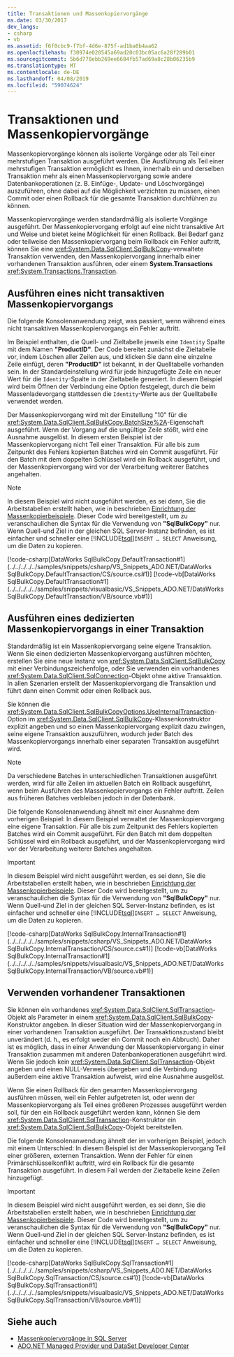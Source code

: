 ```yaml
---
title: Transaktionen und Massenkopiervorgänge
ms.date: 03/30/2017
dev_langs:
- csharp
- vb
ms.assetid: f6f0cbc9-f7bf-4d6e-875f-ad1ba0b4aa62
ms.openlocfilehash: f30974e020545a69ad20c03bc05ac6a28f289b01
ms.sourcegitcommit: 5b6d778ebb269ee6684fb57ad69a8c28b06235b9
ms.translationtype: MT
ms.contentlocale: de-DE
ms.lasthandoff: 04/08/2019
ms.locfileid: "59074624"
---
```

# <a name="transaction-and-bulk-copy-operations"></a>Transaktionen und Massenkopiervorgänge
Massenkopiervorgänge können als isolierte Vorgänge oder als Teil einer mehrstufigen Transaktion ausgeführt werden. Die Ausführung als Teil einer mehrstufigen Transaktion ermöglicht es Ihnen, innerhalb ein und derselben Transaktion mehr als einen Massenkopiervorgang sowie andere Datenbankoperationen (z. B. Einfüge-, Update- und Löschvorgänge) auszuführen, ohne dabei auf die Möglichkeit verzichten zu müssen, einen Commit oder einen Rollback für die gesamte Transaktion durchführen zu können.  
  
 Massenkopiervorgänge werden standardmäßig als isolierte Vorgänge ausgeführt. Der Massenkopiervorgang erfolgt auf eine nicht transaktive Art und Weise und bietet keine Möglichkeit für einen Rollback. Bei Bedarf ganz oder teilweise den Massenkopiervorgang beim Rollback ein Fehler auftritt, können Sie eine <xref:System.Data.SqlClient.SqlBulkCopy>-verwaltete Transaktion verwenden, den Massenkopiervorgang innerhalb einer vorhandenen Transaktion ausführen, oder einem **System.Transactions** <xref:System.Transactions.Transaction>.  
  
## <a name="performing-a-non-transacted-bulk-copy-operation"></a>Ausführen eines nicht transaktiven Massenkopiervorgangs  
 Die folgende Konsolenanwendung zeigt, was passiert, wenn während eines nicht transaktiven Massenkopiervorgangs ein Fehler auftritt.  
  
 Im Beispiel enthalten, die Quell- und Zieltabelle jeweils eine `Identity` Spalte mit dem Namen **"ProductID"**. Der Code bereitet zunächst die Zieltabelle vor, indem Löschen aller Zeilen aus, und klicken Sie dann eine einzelne Zeile einfügt, deren **"ProductID"** ist bekannt, in der Quelltabelle vorhanden sein. In der Standardeinstellung wird für jede hinzugefügte Zeile ein neuer Wert für die `Identity`-Spalte in der Zieltabelle generiert. In diesem Beispiel wird beim Öffnen der Verbindung eine Option festgelegt, durch die beim Massenladevorgang stattdessen die `Identity`-Werte aus der Quelltabelle verwendet werden.  
  
 Der Massenkopiervorgang wird mit der Einstellung "10" für die <xref:System.Data.SqlClient.SqlBulkCopy.BatchSize%2A>-Eigenschaft ausgeführt. Wenn der Vorgang auf die ungültige Zeile stößt, wird eine Ausnahme ausgelöst. In diesem ersten Beispiel ist der Massenkopiervorgang nicht Teil einer Transaktion. Für alle bis zum Zeitpunkt des Fehlers kopierten Batches wird ein Commit ausgeführt. Für den Batch mit dem doppelten Schlüssel wird ein Rollback ausgeführt, und der Massenkopiervorgang wird vor der Verarbeitung weiterer Batches angehalten.  
  
> [!NOTE]
>  In diesem Beispiel wird nicht ausgeführt werden, es sei denn, Sie die Arbeitstabellen erstellt haben, wie in beschrieben [Einrichtung der Massenkopierbeispiele](../../../../../docs/framework/data/adonet/sql/bulk-copy-example-setup.md). Dieser Code wird bereitgestellt, um zu veranschaulichen die Syntax für die Verwendung von **"SqlBulkCopy"** nur. Wenn Quell-und Ziel in der gleichen SQL Server-Instanz befinden, es ist einfacher und schneller eine [!INCLUDE[tsql](../../../../../includes/tsql-md.md)]`INSERT … SELECT` Anweisung, um die Daten zu kopieren.  
  
 [!code-csharp[DataWorks SqlBulkCopy.DefaultTransaction#1](../../../../../samples/snippets/csharp/VS_Snippets_ADO.NET/DataWorks SqlBulkCopy.DefaultTransaction/CS/source.cs#1)]
 [!code-vb[DataWorks SqlBulkCopy.DefaultTransaction#1](../../../../../samples/snippets/visualbasic/VS_Snippets_ADO.NET/DataWorks SqlBulkCopy.DefaultTransaction/VB/source.vb#1)]  
  
## <a name="performing-a-dedicated-bulk-copy-operation-in-a-transaction"></a>Ausführen eines dedizierten Massenkopiervorgangs in einer Transaktion  
 Standardmäßig ist ein Massenkopiervorgang seine eigene Transaktion. Wenn Sie einen dedizierten Massenkopiervorgang ausführen möchten, erstellen Sie eine neue Instanz von <xref:System.Data.SqlClient.SqlBulkCopy> mit einer Verbindungszeichenfolge, oder Sie verwenden ein vorhandenes <xref:System.Data.SqlClient.SqlConnection>-Objekt ohne aktive Transaktion. In allen Szenarien erstellt der Massenkopiervorgang die Transaktion und führt dann einen Commit oder einen Rollback aus.  
  
 Sie können die <xref:System.Data.SqlClient.SqlBulkCopyOptions.UseInternalTransaction>-Option im <xref:System.Data.SqlClient.SqlBulkCopy>-Klassenkonstruktor explizit angeben und so einen Massenkopiervorgang explizit dazu zwingen, seine eigene Transaktion auszuführen, wodurch jeder Batch des Massenkopiervorgangs innerhalb einer separaten Transaktion ausgeführt wird.  
  
> [!NOTE]
>  Da verschiedene Batches in unterschiedlichen Transaktionen ausgeführt werden, wird für alle Zeilen im aktuellen Batch ein Rollback ausgeführt, wenn beim Ausführen des Massenkopiervorgangs ein Fehler auftritt. Zeilen aus früheren Batches verbleiben jedoch in der Datenbank.  
  
 Die folgende Konsolenanwendung ähnelt mit einer Ausnahme dem vorherigen Beispiel: In diesem Beispiel verwaltet der Massenkopiervorgang eine eigene Transaktion. Für alle bis zum Zeitpunkt des Fehlers kopierten Batches wird ein Commit ausgeführt. Für den Batch mit dem doppelten Schlüssel wird ein Rollback ausgeführt, und der Massenkopiervorgang wird vor der Verarbeitung weiterer Batches angehalten.  
  
> [!IMPORTANT]
>  In diesem Beispiel wird nicht ausgeführt werden, es sei denn, Sie die Arbeitstabellen erstellt haben, wie in beschrieben [Einrichtung der Massenkopierbeispiele](../../../../../docs/framework/data/adonet/sql/bulk-copy-example-setup.md). Dieser Code wird bereitgestellt, um zu veranschaulichen die Syntax für die Verwendung von **"SqlBulkCopy"** nur. Wenn Quell-und Ziel in der gleichen SQL Server-Instanz befinden, es ist einfacher und schneller eine [!INCLUDE[tsql](../../../../../includes/tsql-md.md)]`INSERT … SELECT` Anweisung, um die Daten zu kopieren.  
  
 [!code-csharp[DataWorks SqlBulkCopy.InternalTransaction#1](../../../../../samples/snippets/csharp/VS_Snippets_ADO.NET/DataWorks SqlBulkCopy.InternalTransaction/CS/source.cs#1)]
 [!code-vb[DataWorks SqlBulkCopy.InternalTransaction#1](../../../../../samples/snippets/visualbasic/VS_Snippets_ADO.NET/DataWorks SqlBulkCopy.InternalTransaction/VB/source.vb#1)]  
  
## <a name="using-existing-transactions"></a>Verwenden vorhandener Transaktionen  
 Sie können ein vorhandenes <xref:System.Data.SqlClient.SqlTransaction>-Objekt als Parameter in einem <xref:System.Data.SqlClient.SqlBulkCopy>-Konstruktor angeben. In dieser Situation wird der Massenkopiervorgang in einer vorhandenen Transaktion ausgeführt. Der Transaktionszustand bleibt unverändert (d. h., es erfolgt weder ein Commit noch ein Abbruch). Daher ist es möglich, dass in einer Anwendung der Massenkopiervorgang in einer Transaktion zusammen mit anderen Datenbankoperationen ausgeführt wird. Wenn Sie jedoch kein <xref:System.Data.SqlClient.SqlTransaction>-Objekt angeben und einen NULL-Verweis übergeben und die Verbindung außerdem eine aktive Transaktion aufweist, wird eine Ausnahme ausgelöst.  
  
 Wenn Sie einen Rollback für den gesamten Massenkopiervorgang ausführen müssen, weil ein Fehler aufgetreten ist, oder wenn der Massenkopiervorgang als Teil eines größeren Prozesses ausgeführt werden soll, für den ein Rollback ausgeführt werden kann, können Sie dem <xref:System.Data.SqlClient.SqlTransaction>-Konstruktor ein <xref:System.Data.SqlClient.SqlBulkCopy>-Objekt bereitstellen.  
  
 Die folgende Konsolenanwendung ähnelt der im vorherigen Beispiel, jedoch mit einem Unterschied: In diesem Beispiel ist der Massenkopiervorgang Teil einer größeren, externen Transaktion. Wenn der Fehler für einen Primärschlüsselkonflikt auftritt, wird ein Rollback für die gesamte Transaktion ausgeführt. In diesem Fall werden der Zieltabelle keine Zeilen hinzugefügt.  
  
> [!IMPORTANT]
>  In diesem Beispiel wird nicht ausgeführt werden, es sei denn, Sie die Arbeitstabellen erstellt haben, wie in beschrieben [Einrichtung der Massenkopierbeispiele](../../../../../docs/framework/data/adonet/sql/bulk-copy-example-setup.md). Dieser Code wird bereitgestellt, um zu veranschaulichen die Syntax für die Verwendung von **"SqlBulkCopy"** nur. Wenn Quell-und Ziel in der gleichen SQL Server-Instanz befinden, es ist einfacher und schneller eine [!INCLUDE[tsql](../../../../../includes/tsql-md.md)]`INSERT … SELECT` Anweisung, um die Daten zu kopieren.  
  
 [!code-csharp[DataWorks SqlBulkCopy.SqlTransaction#1](../../../../../samples/snippets/csharp/VS_Snippets_ADO.NET/DataWorks SqlBulkCopy.SqlTransaction/CS/source.cs#1)]
 [!code-vb[DataWorks SqlBulkCopy.SqlTransaction#1](../../../../../samples/snippets/visualbasic/VS_Snippets_ADO.NET/DataWorks SqlBulkCopy.SqlTransaction/VB/source.vb#1)]  
  
## <a name="see-also"></a>Siehe auch

- [Massenkopiervorgänge in SQL Server](../../../../../docs/framework/data/adonet/sql/bulk-copy-operations-in-sql-server.md)
- [ADO.NET Managed Provider und DataSet Developer Center](https://go.microsoft.com/fwlink/?LinkId=217917)
